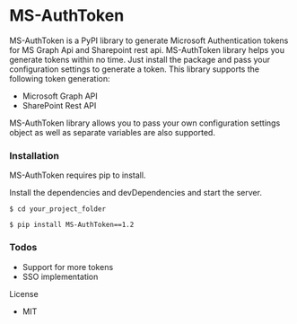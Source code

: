 # MS-AuthToken

MS-AuthToken is a PyPI library to generate Microsoft Authentication tokens for MS Graph Api and Sharepoint rest api.
MS-AuthToken library helps you generate tokens within no time. Just install the package and pass your configuration settings to generate a token.
This library supports the following token generation:

  - Microsoft Graph API
  - SharePoint Rest API

MS-AuthToken library allows you to pass your own configuration settings object as well as separate variables are also supported.

### Installation

MS-AuthToken requires pip to install.

Install the dependencies and devDependencies and start the server.

```
$ cd your_project_folder
```
```
$ pip install MS-AuthToken==1.2
```

### Todos

 - Support for more tokens
 - SSO implementation

License

 - MIT
